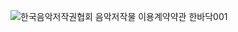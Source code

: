 ![한국음악저작권협회 음악저작물 이용계약약관 한바닥001](https://github.com/hanmarookim/acmicpc/assets/56197411/f2b11af0-afa7-4206-b1ce-31963538527f)
